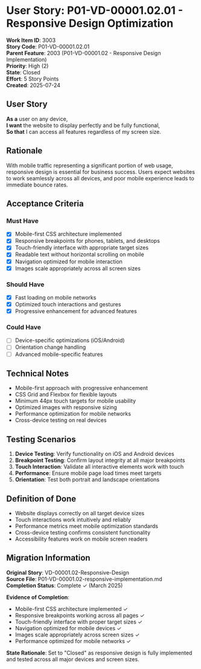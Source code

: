 # User Story: P01-VD-00001.02.01 - Responsive Design Optimization

**Work Item ID**: 3003  
**Story Code**: P01-VD-00001.02.01  
**Parent Feature**: 2003 (P01-VD-00001.02 - Responsive Design Implementation)  
**Priority**: High (2)  
**State**: Closed  
**Effort**: 5 Story Points  
**Created**: 2025-07-24  

## User Story

**As a** user on any device,  
**I want** the website to display perfectly and be fully functional,  
**So that** I can access all features regardless of my screen size.

## Rationale

With mobile traffic representing a significant portion of web usage, responsive design is essential for business success. Users expect websites to work seamlessly across all devices, and poor mobile experience leads to immediate bounce rates.

## Acceptance Criteria

### Must Have
- [x] Mobile-first CSS architecture implemented
- [x] Responsive breakpoints for phones, tablets, and desktops
- [x] Touch-friendly interface with appropriate target sizes
- [x] Readable text without horizontal scrolling on mobile
- [x] Navigation optimized for mobile interaction
- [x] Images scale appropriately across all screen sizes

### Should Have
- [x] Fast loading on mobile networks
- [x] Optimized touch interactions and gestures
- [x] Progressive enhancement for advanced features

### Could Have
- [ ] Device-specific optimizations (iOS/Android)
- [ ] Orientation change handling
- [ ] Advanced mobile-specific features

## Technical Notes

- Mobile-first approach with progressive enhancement
- CSS Grid and Flexbox for flexible layouts
- Minimum 44px touch targets for mobile usability
- Optimized images with responsive sizing
- Performance optimization for mobile networks
- Cross-device testing on real devices

## Testing Scenarios

1. **Device Testing**: Verify functionality on iOS and Android devices
2. **Breakpoint Testing**: Confirm layout integrity at all major breakpoints
3. **Touch Interaction**: Validate all interactive elements work with touch
4. **Performance**: Ensure mobile page load times meet targets
5. **Orientation**: Test both portrait and landscape orientations

## Definition of Done

- Website displays correctly on all target device sizes
- Touch interactions work intuitively and reliably
- Performance metrics meet mobile optimization standards
- Cross-device testing confirms consistent functionality
- Accessibility features work on mobile screen readers

## Migration Information

**Original Story**: VD-00001.02-Responsive-Design  
**Source File**: P01-VD-00001.02-responsive-implementation.md  
**Completion Status**: Complete ✓ (March 2025)  

**Evidence of Completion**:
- Mobile-first CSS architecture implemented ✓
- Responsive breakpoints working across all pages ✓
- Touch-friendly interface with proper target sizes ✓
- Navigation optimized for mobile devices ✓
- Images scale appropriately across screen sizes ✓
- Performance optimized for mobile networks ✓

**State Rationale**: Set to "Closed" as responsive design is fully implemented and tested across all major devices and screen sizes.
